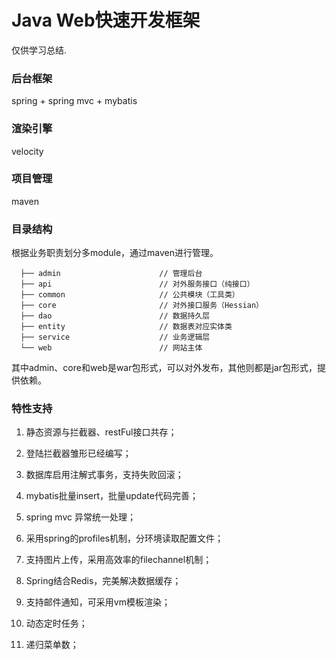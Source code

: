 # Java Web快速开发框架

仅供学习总结.

### 后台框架

spring + spring mvc + mybatis

### 渲染引擎

velocity

### 项目管理

maven

### 目录结构

根据业务职责划分多module，通过maven进行管理。

```
  ├── admin                      // 管理后台
  ├── api                        // 对外服务接口（纯接口） 
  ├── common                     // 公共模块（工具类）
  ├── core                       // 对外接口服务（Hessian）
  ├── dao                        // 数据持久层
  ├── entity                     // 数据表对应实体类
  ├── service                    // 业务逻辑层
  └── web                        // 网站主体
```

其中admin、core和web是war包形式，可以对外发布，其他则都是jar包形式，提供依赖。

### 特性支持

1. 静态资源与拦截器、restFul接口共存；

2. 登陆拦截器雏形已经编写；

3. 数据库启用注解式事务，支持失败回滚；

4. mybatis批量insert，批量update代码完善；

5. spring mvc 异常统一处理；

6. 采用spring的profiles机制，分环境读取配置文件；

7. 支持图片上传，采用高效率的filechannel机制；

8. Spring结合Redis，完美解决数据缓存；

9. 支持邮件通知，可采用vm模板渲染；

10. 动态定时任务；

11. 递归菜单数；